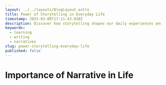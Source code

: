 ```yaml
---
layout: ../../layouts/BlogLayout.astro
title: Power of Storytelling in Everyday Life
timestamp: 2025-03-06T17:11:43.938Z
description: Discover how storytelling shapes our daily experiences and enhances communication in everyday life.
keywords:
  - learning
  - writing
  - narratives
slug: power-storytelling-everyday-life
published: false
---
```


# Importance of Narrative in Life
